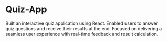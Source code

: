 # Quiz-App
Built an interactive quiz application using React. Enabled users to answer quiz questions and receive their results at the end. Focused on delivering a seamless user experience with real-time feedback and result calculation.
